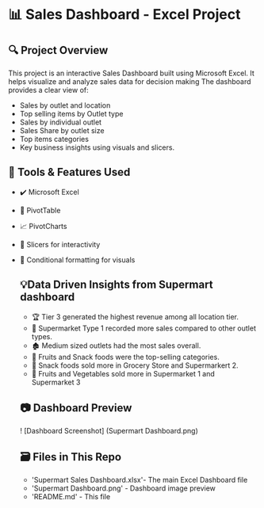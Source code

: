 # 📊 Sales Dashboard - Excel Project
## 🔍 Project Overview 
This project is an interactive Sales Dashboard built using Microsoft Excel. It helps visualize and analyze sales data for decision making
The dashboard provides a clear view of:
- Sales by outlet and location
- Top selling items by Outlet type
- Sales by individual outlet
- Sales Share by outlet size
- Top items categories
- Key business insights using visuals and slicers.
  
## 🧰 Tools & Features Used
- ✔️ Microsoft Excel
- 📌 PivotTable
- 📈 PivotCharts
- 📌 Slicers for interactivity
- 🎨 Conditional formatting for visuals

  ## 💡Data Driven Insights from Supermart dashboard
  - 🏆 Tier 3 generated the highest revenue among all location tier.
  - 🛒 Supermarket Type 1 recorded more sales compared to other outlet types.
  - 🏚️ Medium sized outlets had the most sales overall.
  - 🍫 Fruits and Snack foods were the top-selling categories.
  - 🥫 Snack foods sold more in Grocery Store and Supermarkert 2.
  - 🥦 Fruits and Vegetables sold more in Supermarket 1 and Supermarket 3


  ## 📷 Dashboard Preview
  ! [Dashboard Screenshot] (Supermart Dashboard.png)

  ## 🗃️ Files in This Repo
  - 'Supermart Sales Dashboard.xlsx'- The main Excel Dashboard file
  - 'Supermart Dashboard.png' - Dashboard image preview
  - 'README.md' - This file
  
  
  
